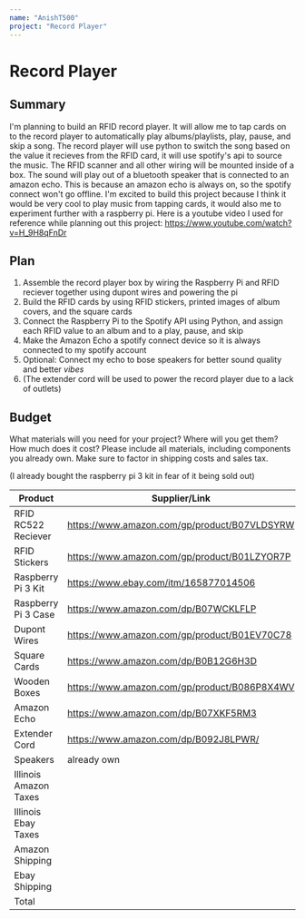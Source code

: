 ```yaml
---
name: "AnishT500"
project: "Record Player"
---
```


# Record Player
## Summary

I'm planning to build an RFID record player. It will allow me to tap cards on to the record player to automatically play albums/playlists, play, pause, and skip a song. The record player will use python to switch the song based on the value it recieves from the RFID card, it will use spotify's api to source the music. The RFID scanner and all other wiring will be mounted inside of a box. The sound will play out of a bluetooth speaker that is connected to an amazon echo. This is because an amazon echo is always on, so the spotify connect won't go offline. I'm excited to build this project because I think it would be very cool to play music from tapping cards, it would also me to experiment further with a raspberry pi. Here is a youtube video I used for reference while planning out this project: https://www.youtube.com/watch?v=H_9H8qFnDr

## Plan

1. Assemble the record player box by wiring the Raspberry Pi and RFID reciever together using dupont wires and powering the pi
2. Build the RFID cards by using RFID stickers, printed images of album covers, and the square cards
3. Connect the Raspberry Pi to the Spotify API using Python, and assign each RFID value to an album and to a play, pause, and skip
4. Make the Amazon Echo a spotify connect device so it is always connected to my spotify account
5. Optional: Connect my echo to bose speakers for better sound quality and better *vibes*
6. (The extender cord will be used to power the record player due to a lack of outlets)


## Budget

What materials will you need for your project? Where will you get them? How much does it cost? Please include all materials, including components you already own. Make sure to factor in shipping costs and sales tax.

(I already bought the raspberry pi 3 kit in fear of it being sold out) 

| Product         | Supplier/Link                                | Cost   |
| --------------- | ------------------------------------- | ------ |
| RFID RC522 Reciever   | https://www.amazon.com/gp/product/B07VLDSYRW | $9.99  |
| RFID Stickers | https://www.amazon.com/gp/product/B01LZYOR7P  | $14.98 |
| Raspberry Pi 3 Kit| https://www.ebay.com/itm/165877014506  | $60.00 |
| Raspberry Pi 3 Case | https://www.amazon.com/dp/B07WCKLFLP  | $10.13 |
| Dupont Wires | https://www.amazon.com/gp/product/B01EV70C78 | $6.98 |
| Square Cards | https://www.amazon.com/dp/B0B12G6H3D | $9.99 |
| Wooden Boxes | https://www.amazon.com/gp/product/B086P8X4WV | $17.99 |
| Amazon Echo | https://www.amazon.com/dp/B07XKF5RM3 | $74.99 |
| Extender Cord | https://www.amazon.com/dp/B092J8LPWR/ | $19.99 |
| Speakers | already own | $0.00 |
| Illinois Amazon Taxes |  | $11.96 |
| Illinois Ebay Taxes |  | $5.36 |
| Amazon Shipping |  | $0.00 |
| Ebay Shipping |  | $5.00 |
| Total           |      | $247.36 |
